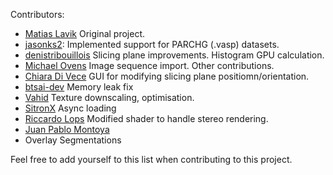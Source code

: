 Contributors:

- [Matias Lavik](https://github.com/mlavik1)
  Original project.
- [jasonks2](https://github.com/jasonks2):
  Implemented support for PARCHG (.vasp) datasets.
- [denistribouillois](https://github.com/denistribouillois)
  Slicing plane improvements. Histogram GPU calculation.
- [Michael Ovens](https://github.com/MichaelOvens)
  Image sequence import. Other contributions.
- [Chiara Di Vece](https://github.com/chiaradivece)
  GUI for modifying slicing plane positiomn/orientation.
- [btsai-dev](https://github.com/btsai-dev)
  Memory leak fix
- [Vahid](https://github.com/vahpy)
  Texture downscaling, optimisation.
- [SitronX](https://github.com/SitronX)
  Async loading
- [Riccardo Lops](https://github.com/riccardolops)
  Modified shader to handle stereo rendering.
- [Juan Pablo Montoya](https://github.com/JuanPabloMontoya271)
- Overlay Segmentations

Feel free to add yourself to this list when contributing to this project.
